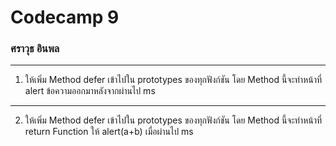 # Codecamp 9

### ศราวุธ อินพล

---

1. ให้เพิ่ม Method defer เข้าไปใน prototypes ของทุกฟังก์ชัน โดย Method นี้จะทำหน้าที่ alert ข้อความออกมาหลังจากผ่านไป ms

---

2. ให้เพิ่ม Method defer เข้าไปใน prototypes ของทุกฟังก์ชัน โดย Method นี้จะทำหน้าที่ return Function ให้ alert(a+b) เมื่อผ่านไป ms
